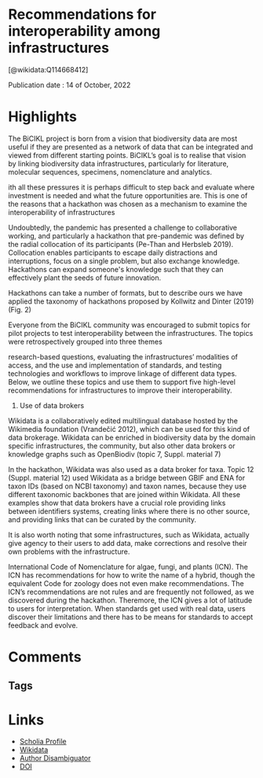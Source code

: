 
Recommendations for interoperability among infrastructures
==========================================================
  
  [@wikidata:Q114668412]  
  
Publication date : 14 of October, 2022  

# Highlights
The BiCIKL project is born from a vision that biodiversity data are most useful if they are presented as a network of data that can be integrated and viewed from different starting points. BiCIKL’s goal is to realise that vision by linking biodiversity data infrastructures, particularly for literature, molecular sequences, specimens, nomenclature and analytics. 

ith all these pressures it is perhaps difficult to step back and evaluate where investment is needed and what the future opportunities are. This is one of the reasons that a hackathon was chosen as a mechanism to examine the interoperability of infrastructures 


Undoubtedly, the pandemic has presented a challenge to collaborative working, and particularly a hackathon that pre-pandemic was defined by the radial collocation of its participants (Pe-Than and Herbsleb 2019). Collocation enables participants to escape daily distractions and interruptions, focus on a single problem, but also exchange knowledge. Hackathons can expand someone's knowledge such that they can effectively plant the seeds of future innovation.

Hackathons can take a number of formats, but to describe ours we have applied the taxonomy of hackathons proposed by Kollwitz and Dinter (2019) (Fig. 2)

Everyone from the BiCIKL community was encouraged to submit topics for pilot projects to test interoperability between the infrastructures. The topics were retrospectively grouped into three themes

research-based questions,
evaluating the infrastructures’ modalities of access, and the use and implementation of standards, and
testing technologies and workflows to improve linkage of different data types.
Below, we outline these topics and use them to support five high-level recommendations for infrastructures to improve their interoperability.

1. Use of data brokers


Wikidata is a collaboratively edited multilingual database hosted by the Wikimedia foundation (Vrandečić 2012), which can be used for this kind of data brokerage. Wikidata can be enriched in biodiversity data by the domain specific infrastructures, the community, but also other data brokers or knowledge graphs such as OpenBiodiv (topic 7, Suppl. material 7)

In the hackathon, Wikidata was also used as a data broker for taxa. Topic 12 (Suppl. material 12) used Wikidata as a bridge between GBIF and ENA for taxon IDs (based on NCBI taxonomy) and taxon names, because they use different taxonomic backbones that are joined within Wikidata. All these examples show that data brokers have a crucial role providing links between identifiers systems, creating links where there is no other source, and providing links that can be curated by the community.


It is also worth noting that some infrastructures, such as Wikidata, actually give agency to their users to add data, make corrections and resolve their own problems with the infrastructure.

International Code of Nomenclature for algae, fungi, and plants (ICN). The ICN has recommendations for how to write the name of a hybrid, though the equivalent Code for zoology does not even make recommendations. The ICN’s recommendations are not rules and are frequently not followed, as we discovered during the hackathon. Theremore, the ICN gives a lot of latitude to users for interpretation. When standards get used with real data, users discover their limitations and there has to be means for standards to accept feedback and evolve.







# Comments

## Tags

# Links
  
 * [Scholia Profile](https://scholia.toolforge.org/work/Q114668412)  
 * [Wikidata](https://www.wikidata.org/wiki/Q114668412)  
 * [Author Disambiguator](https://author-disambiguator.toolforge.org/work_item_oauth.php?id=Q114668412&batch_id=&match=1&author_list_id=&doit=Get+author+links+for+work)  
 * [DOI](https://doi.org/10.3897/RIO.8.E96180)  
